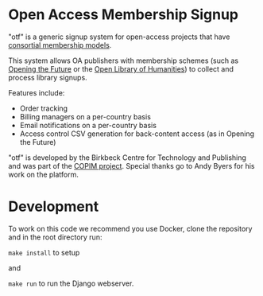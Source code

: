 # Open Access Membership Signup
"otf" is a generic signup system for open-access projects that have [consortial membership models](https://doi.org/10.7710/2162-3309.1131).

This system allows OA publishers with membership schemes (such as [Opening the Future](https://openingthefuture.net/) or the [Open Library of Humanities](https://openlibhums.org/plugins/supporters/signup/)) to collect and process library signups.

Features include:

* Order tracking
* Billing managers on a per-country basis
* Email notifications on a per-country basis
* Access control CSV generation for back-content access (as in Opening the Future)

"otf" is developed by the Birkbeck Centre for Technology and Publishing and was part of the [COPIM project](https://www.copim.ac.uk/). Special thanks go to Andy Byers for his work on the platform.


# Development
To work on this code we recommend you use Docker, clone the repository and in the root directory run:

`make install` to setup

and

`make run` to run the Django webserver.
